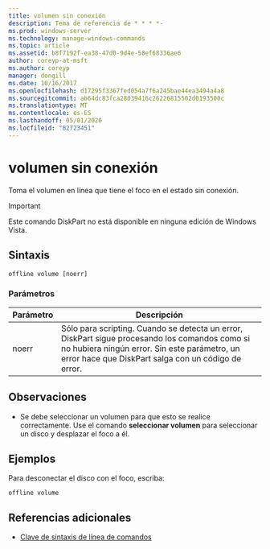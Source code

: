 ```yaml
---
title: volumen sin conexión
description: Tema de referencia de * * * *-
ms.prod: windows-server
ms.technology: manage-windows-commands
ms.topic: article
ms.assetid: b8f7192f-ea38-47d0-9d4e-58ef68336ae6
author: coreyp-at-msft
ms.author: coreyp
manager: dongill
ms.date: 10/16/2017
ms.openlocfilehash: d17295f3367fed054a7f6a245bae44ea3494a4a8
ms.sourcegitcommit: ab64dc83fca28039416c26226815502d0193500c
ms.translationtype: MT
ms.contentlocale: es-ES
ms.lasthandoff: 05/01/2020
ms.locfileid: "82723451"
---
```

# <a name="offline-volume"></a>volumen sin conexión



Toma el volumen en línea que tiene el foco en el estado sin conexión.

> [!IMPORTANT]
> Este comando DiskPart no está disponible en ninguna edición de Windows Vista.

## <a name="syntax"></a>Sintaxis

```
offline volume [noerr]
```

### <a name="parameters"></a>Parámetros

|Parámetro|Descripción|
|---------|-----------|
|noerr|Sólo para scripting. Cuando se detecta un error, DiskPart sigue procesando los comandos como si no hubiera ningún error. Sin este parámetro, un error hace que DiskPart salga con un código de error.|

## <a name="remarks"></a>Observaciones

-   Se debe seleccionar un volumen para que esto se realice correctamente. Use el comando **seleccionar volumen** para seleccionar un disco y desplazar el foco a él.

## <a name="examples"></a>Ejemplos

Para desconectar el disco con el foco, escriba:
```
offline volume
```

## <a name="additional-references"></a>Referencias adicionales

- [Clave de sintaxis de línea de comandos](command-line-syntax-key.md)

